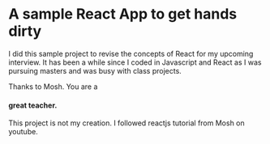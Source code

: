 # A sample React App to get hands dirty

I did this sample project to revise the concepts of React for my upcoming interview.
It has been a while since I coded in Javascript and React as I was pursuing 
masters and was busy with class projects. 

Thanks to Mosh. 
You are a <h4>great teacher.</h4>

This project is not my creation. I followed reactjs tutorial from Mosh on youtube.



